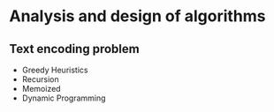 # Analysis and design of algorithms

## Text encoding problem

- Greedy Heuristics
- Recursion
- Memoized
- Dynamic Programming
